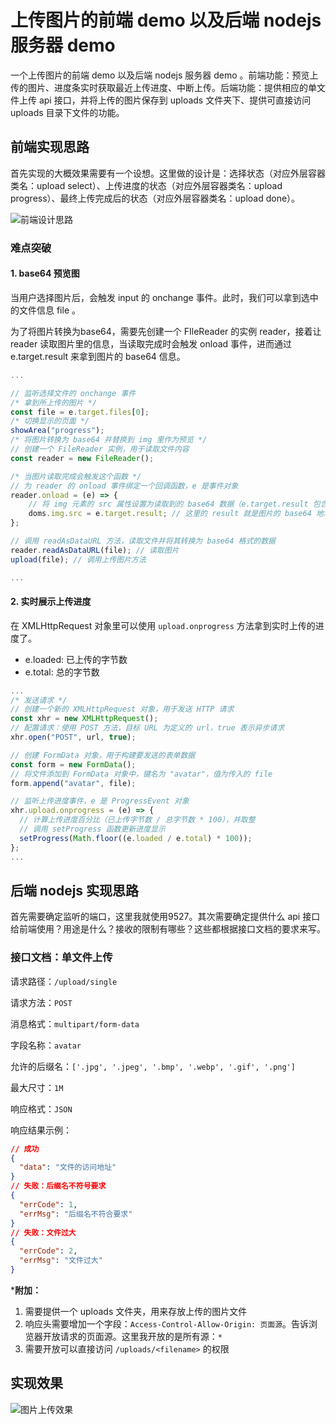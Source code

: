 # 上传图片的前端 demo 以及后端 nodejs 服务器 demo

一个上传图片的前端 demo 以及后端 nodejs 服务器 demo 。前端功能：预览上传的图片、进度条实时获取最近上传进度、中断上传。后端功能：提供相应的单文件上传 api 接口，并将上传的图片保存到 uploads 文件夹下、提供可直接访问 uploads 目录下文件的功能。

## 前端实现思路

首先实现的大概效果需要有一个设想。这里做的设计是：选择状态（对应外层容器类名：upload select）、上传进度的状态（对应外层容器类名：upload progress）、最终上传完成后的状态（对应外层容器类名：upload done）。

![前端设计思路](https://img.hoocode.com/i/2025/05/27/ie9vza.webp)

### 难点突破

#### 1. base64 预览图

当用户选择图片后，会触发 input 的 onchange 事件。此时，我们可以拿到选中的文件信息 file 。

为了将图片转换为base64，需要先创建一个 FIleReader 的实例 reader，接着让 reader 读取图片里的信息，当读取完成时会触发 onload 事件，进而通过 e.target.result 来拿到图片的 base64 信息。

```js
...

// 监听选择文件的 onchange 事件
/* 拿到所上传的图片 */
const file = e.target.files[0];
/* 切换显示的页面 */
showArea("progress");
/* 将图片转换为 base64 并替换到 img 里作为预览 */
// 创建一个 FileReader 实例，用于读取文件内容
const reader = new FileReader();

/* 当图片读取完成会触发这个函数 */
// 为 reader 的 onload 事件绑定一个回调函数，e 是事件对象
reader.onload = (e) => {
    // 将 img 元素的 src 属性设置为读取到的 base64 数据（e.target.result 包含文件的 base64 编码）
    doms.img.src = e.target.result; // 这里的 result 就是图片的 base64 地址
};

// 调用 readAsDataURL 方法，读取文件并将其转换为 base64 格式的数据
reader.readAsDataURL(file); // 读取图片
upload(file); // 调用上传图片方法

...
```

#### 2. 实时展示上传进度

在 XMLHttpRequest 对象里可以使用 `upload.onprogress` 方法拿到实时上传的进度了。

- e.loaded: 已上传的字节数
- e.total: 总的字节数

```js
...
/* 发送请求 */
// 创建一个新的 XMLHttpRequest 对象，用于发送 HTTP 请求
const xhr = new XMLHttpRequest();
// 配置请求：使用 POST 方法，目标 URL 为定义的 url，true 表示异步请求
xhr.open("POST", url, true);

// 创建 FormData 对象，用于构建要发送的表单数据
const form = new FormData();
// 将文件添加到 FormData 对象中，键名为 "avatar"，值为传入的 file
form.append("avatar", file);

// 监听上传进度事件，e 是 ProgressEvent 对象
xhr.upload.onprogress = (e) => {
  // 计算上传进度百分比（已上传字节数 / 总字节数 * 100），并取整
  // 调用 setProgress 函数更新进度显示
  setProgress(Math.floor((e.loaded / e.total) * 100));
};
...
```



## 后端 nodejs 实现思路

首先需要确定监听的端口，这里我就使用9527。其次需要确定提供什么 api 接口给前端使用？用途是什么？接收的限制有哪些？这些都根据接口文档的要求来写。

### 接口文档：单文件上传

请求路径：`/upload/single`

请求方法：`POST`

消息格式：`multipart/form-data`

字段名称：`avatar`

允许的后缀名：`['.jpg', '.jpeg', '.bmp', '.webp', '.gif', '.png']`

最大尺寸：`1M`

响应格式：`JSON`

响应结果示例：

```json
// 成功
{
  "data": "文件的访问地址"
}
// 失败：后缀名不符号要求
{
  "errCode": 1,
  "errMsg": "后缀名不符合要求"
}
// 失败：文件过大
{
  "errCode": 2,
  "errMsg": "文件过大"
}
```

***附加：**

1.  需要提供一个 uploads 文件夹，用来存放上传的图片文件
2.  响应头需要增加一个字段：`Access-Control-Allow-Origin: 页面源`。告诉浏览器开放请求的页面源。这里我开放的是所有源：`*`
3.  需要开放可以直接访问 `/uploads/<filename>` 的权限

## 实现效果

![图片上传效果](https://img.hoocode.com/i/2025/05/27/fn4sb.gif)